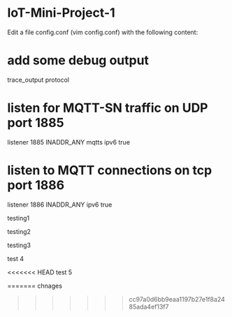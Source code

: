 # IoT-Mini-Project-1

Edit a file config.conf (vim config.conf) with the following content:

# add some debug output
trace_output protocol
   
# listen for MQTT-SN traffic on UDP port 1885
listener 1885 INADDR_ANY mqtts
  ipv6 true
   
# listen to MQTT connections on tcp port 1886
listener 1886 INADDR_ANY
  ipv6 true




testing1


testing2

testing3

test 4

<<<<<<< HEAD
test 5

=======
chnages
>>>>>>> cc97a0d6bb9eaa1197b27e1f8a2485ada4ef13f7
